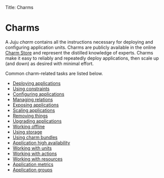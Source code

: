 Title: Charms

# Charms

A Juju *charm* contains all the instructions necessary for deploying and
configuring application units. Charms are publicly available in the online
[Charm Store][charm-store] and represent the distilled knowledge of experts.
Charms make it easy to reliably and repeatedly deploy applications, then scale
up (and down) as desired with minimal effort.

Common charm-related tasks are listed below.

 - [Deploying applications][charms-deploying]
 - [Using constraints][charms-constraints]
 - [Configuring applications][charms-config]
 - [Managing relations][charms-relations]
 - [Exposing applications][charms-exposing]
 - [Scaling applications][charms-scaling]
 - [Removing things][charms-destroy]
 - [Upgrading applications][charms-upgrading]
 - [Working offline][charms-offline]
 - [Using storage][charms-storage]
 - [Using charm bundles][charms-bundles]
 - [Application high availability][charms-ha]
 - [Working with units][charms-working-with-units]
 - [Working with actions][charms-actions]
 - [Working with resources][charms-resources]
 - [Application metrics][charms-metrics]
 - [Application groups][charms-service-groups]


<!-- LINKS -->

[charm-store]: https://jujucharms.com/store
[charms-deploying]: ./charms-deploying.md
[charms-constraints]: ./charms-constraints.md
[charms-config]: ./charms-config.md
[charms-relations]: ./charms-relations.md
[charms-exposing]: ./charms-exposing.md
[charms-scaling]: ./charms-scaling.md
[charms-destroy]: ./charms-destroy.md
[charms-upgrading]: ./charms-upgrading.md
[charms-offline]: ./charms-offline.md
[charms-storage]: ./charms-storage.md
[charms-bundles]: ./charms-bundles.md
[charms-ha]: ./charms-ha.md
[charms-working-with-units]: ./charms-working-with-units.md
[charms-actions]: ./actions.md
[charms-resources]: ./charms-resources.md
[charms-metrics]: ./charms-metrics.md
[charms-service-groups]: ./charms-service-groups.md
